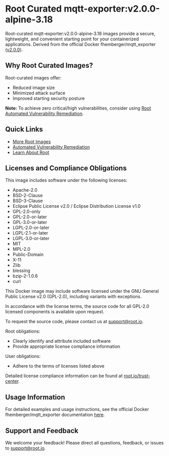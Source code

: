 # Root Curated mqtt-exporter:v2.0.0-alpine-3.18

Root-curated mqtt-exporter:v2.0.0-alpine-3.18 images provide a secure, lightweight, and convenient starting point for your containerized applications. Derived from the official Docker fhemberger/mqtt_exporter ([v2.0.0](https://hub.docker.com/layers/fhemberger/mqtt_exporter/v2.0.0/images/sha256-3ad4803916186434e55b58e37537d4a68104ae58268e7e9bb1a0e0534793f777)).

## Why Root Curated Images?
Root-curated images offer:
- Reduced image size
- Minimized attack surface
- Improved starting security posture

**Note:** To achieve zero critical/high vulnerabilities, consider using [Root Automated Vulnerability Remediation](https://app.root.io).

## Quick Links
- [More Root Images](https://images.root.io)
- [Automated Vulnerability Remediation](https://app.root.io)
- [Learn About Root](https://www.root.io)

## Licenses and Compliance Obligations
This image includes software under the following licenses:
- Apache-2.0
- BSD-2-Clause
- BSD-3-Clause
- Eclipse Public License v2.0 / Eclipse Distribution License v1.0
- GPL-2.0-only
- GPL-2.0-or-later
- GPL-3.0-or-later
- LGPL-2.0-or-later
- LGPL-2.1-or-later
- LGPL-3.0-or-later
- MIT
- MPL-2.0
- Public-Domain
- X-11
- Zlib
- blessing
- bzip-2-1.0.6
- curl

This Docker image may include software licensed under the GNU General Public License v2.0 (GPL-2.0), including variants with exceptions.

In accordance with the license terms, the source code for all GPL-2.0 licensed components is available upon request.

To request the source code, please contact us at [support@root.io](mailto:support@root.io).

Root obligations:
- Clearly identify and attribute included software
- Provide appropriate license compliance information

User obligations:
- Adhere to the terms of licenses listed above

Detailed license compliance information can be found at [root.io/trust-center](https://root.io/trust-center).


## Usage Information
For detailed examples and usage instructions, see the official Docker fhemberger/mqtt_exporter documentation [here](https://hub.docker.com/r/fhemberger/mqtt_exporter).

## Support and Feedback
We welcome your feedback! Please direct all questions, feedback, or issues to [support@root.io](mailto:support@root.io).